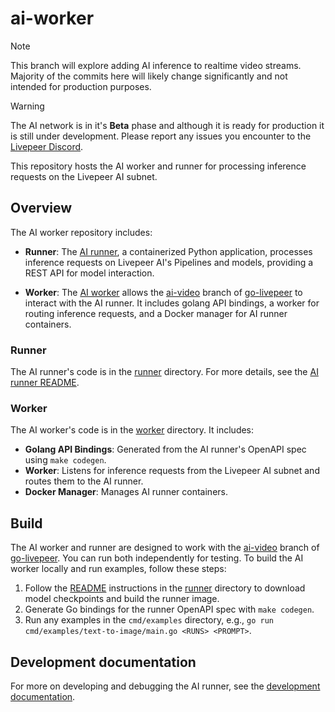 # ai-worker

> [!NOTE]
> This branch will explore adding AI inference to realtime video streams. Majority of the commits here will likely change significantly and not intended for production purposes.

> [!WARNING]
> The AI network is in it's **Beta** phase and although it is ready for production it is still under development. Please report any issues you encounter to the [Livepeer Discord](https://discord.gg/7nbPbTK).

This repository hosts the AI worker and runner for processing inference requests on the Livepeer AI subnet.

## Overview

The AI worker repository includes:

- **Runner**: The [AI runner](https://github.com/livepeer/ai-worker/tree/main/runner), a containerized Python application, processes inference requests on Livepeer AI's Pipelines and models, providing a REST API for model interaction.

- **Worker**: The [AI worker](https://github.com/livepeer/ai-worker) allows the [ai-video](https://github.com/livepeer/go-livepeer/tree/ai-video) branch of [go-livepeer](https://github.com/livepeer/go-livepeer/tree/ai-video) to interact with the AI runner. It includes golang API bindings, a worker for routing inference requests, and a Docker manager for AI runner containers.

### Runner

The AI runner's code is in the [runner](https://github.com/livepeer/ai-worker/tree/main/runner) directory. For more details, see the [AI runner README](./runner/README.md).

### Worker

The AI worker's code is in the [worker](https://github.com/livepeer/ai-worker/tree/main/worker) directory. It includes:

- **Golang API Bindings**: Generated from the AI runner's OpenAPI spec using `make codegen`.
- **Worker**: Listens for inference requests from the Livepeer AI subnet and routes them to the AI runner.
- **Docker Manager**: Manages AI runner containers.

## Build

The AI worker and runner are designed to work with the [ai-video](https://github.com/livepeer/go-livepeer/tree/ai-video) branch of [go-livepeer](https://github.com/livepeer/go-livepeer/tree/ai-video). You can run both independently for testing. To build the AI worker locally and run examples, follow these steps:

1. Follow the [README](./runner/README.md) instructions in the [runner](./runner/README.md) directory to download model checkpoints and build the runner image.
2. Generate Go bindings for the runner OpenAPI spec with `make codegen`.
3. Run any examples in the `cmd/examples` directory, e.g., `go run cmd/examples/text-to-image/main.go <RUNS> <PROMPT>`.

## Development documentation

For more on developing and debugging the AI runner, see the [development documentation](./dev/README.md).
